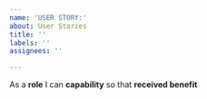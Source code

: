 ```yaml
---
name: 'USER STORY:'
about: User Stories
title: ''
labels: ''
assignees: ''

---
```


As a **role** I can **capability** so that **received benefit**
